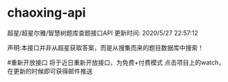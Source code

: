 # chaoxing-api

超星/超星尔雅/智慧树题库查题接口API
更新时间: 2020/5/27 22:57:12

声明:本接口并非从超星获取答案，而是从搜集而来的题目数据库中搜索！

#重新开放接口
将于近日重新开放接口，为免费+付费模式
点击项目上的watch，在更新的时候即可获得邮件推送
